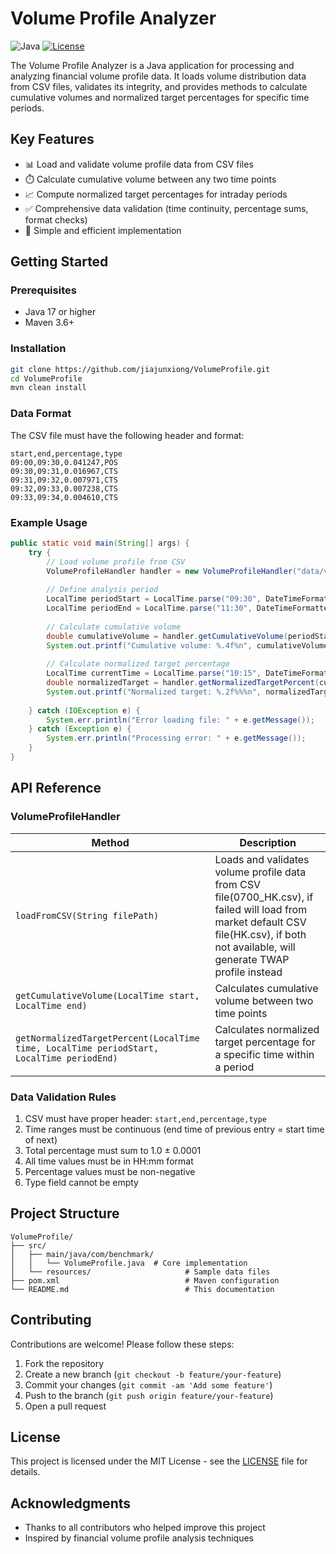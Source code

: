 # Volume Profile Analyzer

![Java](https://img.shields.io/badge/java-17%2B-blue)
[![License](https://img.shields.io/badge/license-MIT-green)](LICENSE)

The Volume Profile Analyzer is a Java application for processing and analyzing financial volume profile data. It loads volume distribution data from CSV files, validates its integrity, and provides methods to calculate cumulative volumes and normalized target percentages for specific time periods.

## Key Features

- 📊 Load and validate volume profile data from CSV files
- ⏱️ Calculate cumulative volume between any two time points
- 📈 Compute normalized target percentages for intraday periods
- ✅ Comprehensive data validation (time continuity, percentage sums, format checks)
- 🚀 Simple and efficient implementation

## Getting Started

### Prerequisites
- Java 17 or higher
- Maven 3.6+

### Installation
```bash
git clone https://github.com/jiajunxiong/VolumeProfile.git
cd VolumeProfile
mvn clean install
```

### Data Format
The CSV file must have the following header and format:
```
start,end,percentage,type
09:00,09:30,0.041247,POS
09:30,09:31,0.016967,CTS
09:31,09:32,0.007971,CTS
09:32,09:33,0.007238,CTS
09:33,09:34,0.004610,CTS
```

### Example Usage
```java
public static void main(String[] args) {
    try {
        // Load volume profile from CSV
        VolumeProfileHandler handler = new VolumeProfileHandler("data/volume_profile.csv");
        
        // Define analysis period
        LocalTime periodStart = LocalTime.parse("09:30", DateTimeFormatter.ofPattern("HH:mm"));
        LocalTime periodEnd = LocalTime.parse("11:30", DateTimeFormatter.ofPattern("HH:mm"));
        
        // Calculate cumulative volume
        double cumulativeVolume = handler.getCumulativeVolume(periodStart, periodEnd);
        System.out.printf("Cumulative volume: %.4f%n", cumulativeVolume);
        
        // Calculate normalized target percentage
        LocalTime currentTime = LocalTime.parse("10:15", DateTimeFormatter.ofPattern("HH:mm"));
        double normalizedTarget = handler.getNormalizedTargetPercent(currentTime, periodStart, periodEnd);
        System.out.printf("Normalized target: %.2f%%%n", normalizedTarget * 100);
        
    } catch (IOException e) {
        System.err.println("Error loading file: " + e.getMessage());
    } catch (Exception e) {
        System.err.println("Processing error: " + e.getMessage());
    }
}
```

## API Reference

### VolumeProfileHandler
| Method | Description |
|--------|-------------|
| `loadFromCSV(String filePath)` | Loads and validates volume profile data from CSV file(0700_HK.csv), if failed will load from market default CSV file(HK.csv), if both not available, will generate TWAP profile instead |
| `getCumulativeVolume(LocalTime start, LocalTime end)` | Calculates cumulative volume between two time points |
| `getNormalizedTargetPercent(LocalTime time, LocalTime periodStart, LocalTime periodEnd)` | Calculates normalized target percentage for a specific time within a period |

### Data Validation Rules
1. CSV must have proper header: `start,end,percentage,type`
2. Time ranges must be continuous (end time of previous entry = start time of next)
3. Total percentage must sum to 1.0 ± 0.0001
4. All time values must be in HH:mm format
5. Percentage values must be non-negative
6. Type field cannot be empty

## Project Structure
```
VolumeProfile/
├── src/
│   ├── main/java/com/benchmark/
│   │   └── VolumeProfile.java  # Core implementation
│   └── resources/                     # Sample data files
├── pom.xml                            # Maven configuration
└── README.md                          # This documentation
```

## Contributing
Contributions are welcome! Please follow these steps:
1. Fork the repository
2. Create a new branch (`git checkout -b feature/your-feature`)
3. Commit your changes (`git commit -am 'Add some feature'`)
4. Push to the branch (`git push origin feature/your-feature`)
5. Open a pull request

## License
This project is licensed under the MIT License - see the [LICENSE](LICENSE) file for details.

## Acknowledgments
- Thanks to all contributors who helped improve this project
- Inspired by financial volume profile analysis techniques
